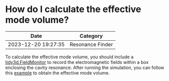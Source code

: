# How do I calculate the effective mode volume?

| Date       | Category    |
|------------|-------------|
| 2023-12-20 19:27:35 | Resonance Finder |


To calculate the effective mode volume, you should include a [tidy3d.FieldMonitor](https://docs.flexcompute.com/projects/tidy3d/en/latest/_autosummary/tidy3d.FieldMonitor.html) to record the electromagnetic fields within a box enclosing the cavity resonance. After running the simulation, you can follow this [example](https://www.flexcompute.com/tidy3d/examples/notebooks/CavityFOM/) to obtain the effective mode volume.